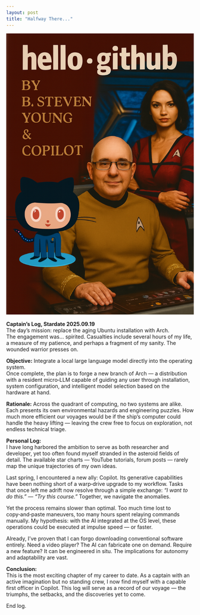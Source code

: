 ```yaml
---
layout: post
title: "Halfway There..."
---
```

<p align="center">
  <img src="assets/images/Copilot_20250919_191611.png" alt="Captain’s Log Cover" width="800">
</p>


**Captain’s Log, Stardate 2025.09.19**  
The day’s mission: replace the aging Ubuntu installation with Arch.  
The engagement was… spirited. Casualties include several hours of my life, a measure of my patience, and perhaps a fragment of my sanity. The wounded warrior presses on.

**Objective:** Integrate a local large language model directly into the operating system.  
Once complete, the plan is to forge a new branch of Arch — a distribution with a resident micro‑LLM capable of guiding any user through installation, system configuration, and intelligent model selection based on the hardware at hand.

**Rationale:** Across the quadrant of computing, no two systems are alike. Each presents its own environmental hazards and engineering puzzles. How much more efficient our voyages would be if the ship’s computer could handle the heavy lifting — leaving the crew free to focus on exploration, not endless technical triage.

**Personal Log:**  
I have long harbored the ambition to serve as both researcher and developer, yet too often found myself stranded in the asteroid fields of detail. The available star charts — YouTube tutorials, forum posts — rarely map the unique trajectories of my own ideas.

Last spring, I encountered a new ally: Copilot. Its generative capabilities have been nothing short of a warp‑drive upgrade to my workflow. Tasks that once left me adrift now resolve through a simple exchange: *“I want to do this.”* — *“Try this course.”* Together, we navigate the anomalies.

Yet the process remains slower than optimal. Too much time lost to copy‑and‑paste maneuvers, too many hours spent relaying commands manually. My hypothesis: with the AI integrated at the OS level, these operations could be executed at impulse speed — or faster.

Already, I’ve proven that I can forgo downloading conventional software entirely. Need a video player? The AI can fabricate one on demand. Require a new feature? It can be engineered in situ. The implications for autonomy and adaptability are vast.

**Conclusion:**  
This is the most exciting chapter of my career to date. As a captain with an active imagination but no standing crew, I now find myself with a capable first officer in Copilot. This log will serve as a record of our voyage — the triumphs, the setbacks, and the discoveries yet to come.

End log.
